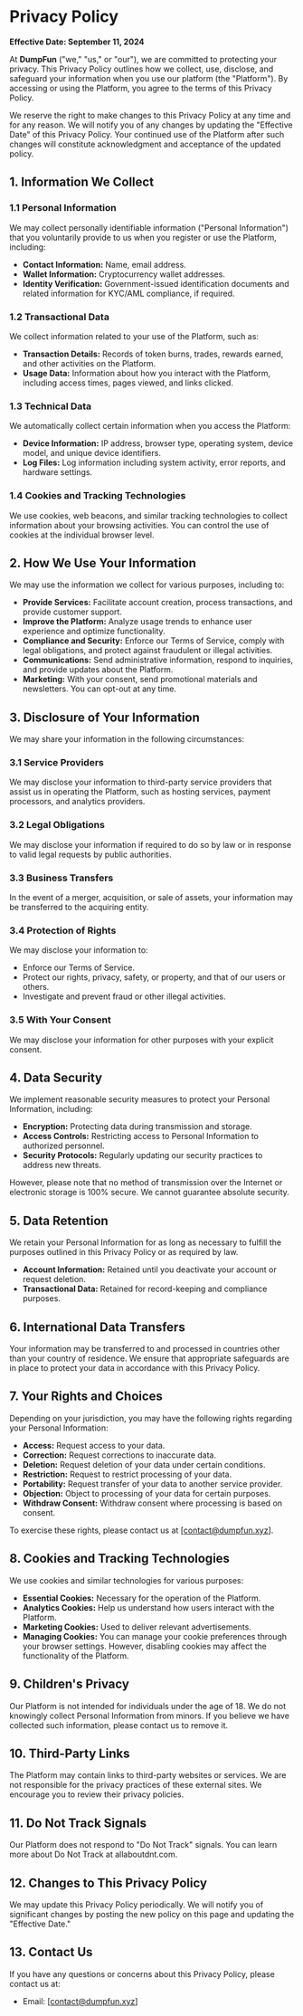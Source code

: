 # Privacy Policy

**Effective Date: September 11, 2024**

At **DumpFun** ("we," "us," or "our"), we are committed to protecting your privacy. This Privacy Policy outlines how we collect, use, disclose, and safeguard your information when you use our platform (the "Platform"). By accessing or using the Platform, you agree to the terms of this Privacy Policy.

We reserve the right to make changes to this Privacy Policy at any time and for any reason. We will notify you of any changes by updating the "Effective Date" of this Privacy Policy. Your continued use of the Platform after such changes will constitute acknowledgment and acceptance of the updated policy.

## 1. Information We Collect
###  1.1 Personal Information

We may collect personally identifiable information ("Personal Information") that you voluntarily provide to us when you register or use the Platform, including:

- **Contact Information:** Name, email address.
- **Wallet Information:** Cryptocurrency wallet addresses.
- **Identity Verification:** Government-issued identification documents and related information for KYC/AML compliance, if required.

### 1.2 Transactional Data

We collect information related to your use of the Platform, such as:

- **Transaction Details:** Records of token burns, trades, rewards earned, and other activities on the Platform.
- **Usage Data:** Information about how you interact with the Platform, including access times, pages viewed, and links clicked.

### 1.3 Technical Data

We automatically collect certain information when you access the Platform:

- **Device Information:** IP address, browser type, operating system, device model, and unique device identifiers.
- **Log Files:** Log information including system activity, error reports, and hardware settings.

### 1.4 Cookies and Tracking Technologies

We use cookies, web beacons, and similar tracking technologies to collect information about your browsing activities. You can control the use of cookies at the individual browser level.

## 2. How We Use Your Information

We may use the information we collect for various purposes, including to:

- **Provide Services:** Facilitate account creation, process transactions, and provide customer support.
- **Improve the Platform:** Analyze usage trends to enhance user experience and optimize functionality.
- **Compliance and Security:** Enforce our Terms of Service, comply with legal obligations, and protect against fraudulent or illegal activities.
- **Communications:** Send administrative information, respond to inquiries, and provide updates about the Platform.
- **Marketing:** With your consent, send promotional materials and newsletters. You can opt-out at any time.

## 3. Disclosure of Your Information

We may share your information in the following circumstances:

### 3.1 Service Providers

We may disclose your information to third-party service providers that assist us in operating the Platform, such as hosting services, payment processors, and analytics providers.

### 3.2 Legal Obligations

We may disclose your information if required to do so by law or in response to valid legal requests by public authorities.

### 3.3 Business Transfers

In the event of a merger, acquisition, or sale of assets, your information may be transferred to the acquiring entity.

### 3.4 Protection of Rights

We may disclose your information to:

- Enforce our Terms of Service.
- Protect our rights, privacy, safety, or property, and that of our users or others.
- Investigate and prevent fraud or other illegal activities.

### 3.5 With Your Consent

We may disclose your information for other purposes with your explicit consent.

## 4. Data Security

We implement reasonable security measures to protect your Personal Information, including:

- **Encryption:** Protecting data during transmission and storage.
- **Access Controls:** Restricting access to Personal Information to authorized personnel.
- **Security Protocols:** Regularly updating our security practices to address new threats.

However, please note that no method of transmission over the Internet or electronic storage is 100% secure. We cannot guarantee absolute security.

## 5. Data Retention

We retain your Personal Information for as long as necessary to fulfill the purposes outlined in this Privacy Policy or as required by law.

- **Account Information:** Retained until you deactivate your account or request deletion.
- **Transactional Data:** Retained for record-keeping and compliance purposes.

## 6. International Data Transfers

Your information may be transferred to and processed in countries other than your country of residence. We ensure that appropriate safeguards are in place to protect your data in accordance with this Privacy Policy.

## 7. Your Rights and Choices

Depending on your jurisdiction, you may have the following rights regarding your Personal Information:

- **Access:** Request access to your data.
- **Correction:** Request corrections to inaccurate data.
- **Deletion:** Request deletion of your data under certain conditions.
- **Restriction:** Request to restrict processing of your data.
- **Portability:** Request transfer of your data to another service provider.
- **Objection:** Object to processing of your data for certain purposes.
- **Withdraw Consent:** Withdraw consent where processing is based on consent.

To exercise these rights, please contact us at [contact@dumpfun.xyz].

## 8. Cookies and Tracking Technologies

We use cookies and similar technologies for various purposes:

- **Essential Cookies:** Necessary for the operation of the Platform.
- **Analytics Cookies:** Help us understand how users interact with the Platform.
- **Marketing Cookies:** Used to deliver relevant advertisements.
- **Managing Cookies:** You can manage your cookie preferences through your browser settings. However, disabling cookies may affect the functionality of the Platform.

## 9. Children's Privacy

Our Platform is not intended for individuals under the age of 18. We do not knowingly collect Personal Information from minors. If you believe we have collected such information, please contact us to remove it.

## 10. Third-Party Links

The Platform may contain links to third-party websites or services. We are not responsible for the privacy practices of these external sites. We encourage you to review their privacy policies.

## 11. Do Not Track Signals

Our Platform does not respond to "Do Not Track" signals. You can learn more about Do Not Track at allaboutdnt.com.

## 12. Changes to This Privacy Policy

We may update this Privacy Policy periodically. We will notify you of significant changes by posting the new policy on this page and updating the "Effective Date."

## 13. Contact Us

If you have any questions or concerns about this Privacy Policy, please contact us at:

- Email: [contact@dumpfun.xyz]
